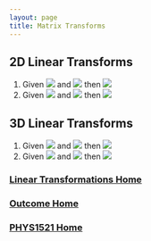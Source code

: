 ```yaml
---
layout: page
title: Matrix Transforms
---
```

## 2D Linear Transforms
1. Given <img src="https://latex.codecogs.com/svg.latex?\large&space;T=\left[\begin{array}{ccc}2&0&3\\0&-0.5&-5\\0&0&1\end{array}\right]"/> and <img src="https://latex.codecogs.com/svg.latex?\large&space;V=\left[\begin{array}{c}2\\7\\1\end{array}\right]"/> then <img src="https://latex.codecogs.com/svg.latex?\large&space;T\times{V}="/>
2. Given <img src="https://latex.codecogs.com/svg.latex?\large&space;T=\left[\begin{array}{ccc}-3&0&-3\\0&0.5&5\\0&0&1\end{array}\right]"/> and <img src="https://latex.codecogs.com/svg.latex?\large&space;V=\left[\begin{array}{c}-4\\9\\1\end{array}\right]"/> then <img src="https://latex.codecogs.com/svg.latex?\large&space;T\times{V}="/>

## 3D Linear Transforms
1. Given <img src="https://latex.codecogs.com/svg.latex?\large&space;T=\left[\begin{array}{cccc}5&0&0&-5\\0&2&0&-7\\0&0&0.25&4\\0&0&0&1\end{array}\right]"/> and <img src="https://latex.codecogs.com/svg.latex?\large&space;V=\left[\begin{array}{c}2\\-7\\6\\1\end{array}\right]"/> then <img src="https://latex.codecogs.com/svg.latex?\large&space;T\times{V}="/>
2. Given <img src="https://latex.codecogs.com/svg.latex?\large&space;T=\left[\begin{array}{cccc}-5&0&0&6\\0&3&0&7\\0&0&-0.5&-1\\0&0&0&1\end{array}\right]"/> and <img src="https://latex.codecogs.com/svg.latex?\large&space;V=\left[\begin{array}{c}-3\\5\\-4\\1\end{array}\right]"/> then <img src="https://latex.codecogs.com/svg.latex?\large&space;T\times{V}="/>

### [Linear Transformations Home](transforms.md)
### [Outcome Home](index.md)
### [PHYS1521 Home](../)